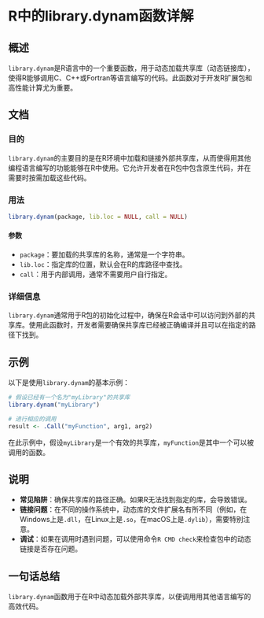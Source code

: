 <!--
Meta Description: # R中的library.dynam函数详解 ## 概述 `library.dynam`是R语言中的一个重要函数，用于动态加载共享库（动态链接库），使得R能够调用C、C++或Fortran等语言编写的代码。此函数对于开发R扩展包和高性能计算尤为重要。 ## 文档 ### 目的 `library.dy...
Meta Keywords: library, dynam, call, mylibrary, package
-->

# R中的library.dynam函数详解

## 概述
`library.dynam`是R语言中的一个重要函数，用于动态加载共享库（动态链接库），使得R能够调用C、C++或Fortran等语言编写的代码。此函数对于开发R扩展包和高性能计算尤为重要。

## 文档
### 目的
`library.dynam`的主要目的是在R环境中加载和链接外部共享库，从而使得用其他编程语言编写的功能能够在R中使用。它允许开发者在R包中包含原生代码，并在需要时按需加载这些代码。

### 用法
```R
library.dynam(package, lib.loc = NULL, call = NULL)
```

#### 参数
- `package`：要加载的共享库的名称，通常是一个字符串。
- `lib.loc`：指定库的位置，默认会在R的库路径中查找。
- `call`：用于内部调用，通常不需要用户自行指定。

### 详细信息
`library.dynam`通常用于R包的初始化过程中，确保在R会话中可以访问到外部的共享库。使用此函数时，开发者需要确保共享库已经被正确编译并且可以在指定的路径下找到。

## 示例
以下是使用`library.dynam`的基本示例：

```R
# 假设已经有一个名为"myLibrary"的共享库
library.dynam("myLibrary")

# 进行相应的调用
result <- .Call("myFunction", arg1, arg2)
```

在此示例中，假设`myLibrary`是一个有效的共享库，`myFunction`是其中一个可以被调用的函数。

## 说明
- **常见陷阱**：确保共享库的路径正确。如果R无法找到指定的库，会导致错误。
- **链接问题**：在不同的操作系统中，动态库的文件扩展名有所不同（例如，在Windows上是`.dll`，在Linux上是`.so`，在macOS上是`.dylib`），需要特别注意。
- **调试**：如果在调用时遇到问题，可以使用命令`R CMD check`来检查包中的动态链接是否存在问题。

## 一句话总结
`library.dynam`函数用于在R中动态加载外部共享库，以便调用用其他语言编写的高效代码。